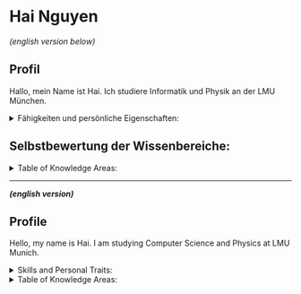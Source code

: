 # Hai Nguyen
*(english version below)*
## Profil

 Hallo, mein Name ist Hai. Ich studiere Informatik und Physik an der LMU München. 
 
 <details><summary>Fähigkeiten und persönliche Eigenschaften:</summary>
   <br>
 Momentan befinde ich mich im 5. Fachsemester, in dem ich bisher folgende Leistungen erbracht habe:
   
   - Die grundlegenden Softwaretechniken von der Software-Spezifikation bis zur Software-Evolution, darunter UML-Modelle, Agile Entwicklungsmethoden, Scrum, Projektmanagement, Design Patterns, Git, CI/CD, Testtechniken und DevOps.
   - Teilnahme am Softwareentwicklung-Praktikum an der LMU: Entwicklung eines Brettspiels namens „Love Letter“ in Java (objektorientierte Programmierung). Weitere Details auf meiner GitHub-Seite.
   - Verschiedene Java-Eigenprojekte
   - Die Grundlagen des Datenbanksystems bzw. Datenbankentwurfs, inklusive SQL.

Meine Hobbys drehen sich vor allem um Tischtennis, Badminton und Schwimmen. In der Schule habe ich erfolgreich an verschiedenen Wettbewerben in Badminton und Tischtennis teilgenommen und auch einige gewonnen. Über mehrere Jahre hinweg war ich Mitglied im Verein FTM Schwabing, wo ich intensiv Badminton gespielt habe.

Neben meinen sportlichen Aktivitäten interessiere ich mich leidenschaftlich für Astronomie und Kosmologie. Ich war Mitglied der vietnamesischen Assoziation für Astronomie und Kosmologie und habe dort herausragende Leistungen in den Kursen für Astronomie und Astrophysik erzielt.

In Bezug auf meine akademischen Interessen liegt mein Fokus auf Software Engineering, Problemlösung mit Software und Quantencomputing. Diese Themen faszinieren mich, und ich setze mich aktiv damit auseinander.

</details>

## Selbstbewertung der Wissenbereiche:


  
<details><summary>Table of Knowledge Areas:</summary>
<br>
Die nachfolgende Tabelle gibt einen Überblick über meine Selbstbewertung in verschiedenen Software-Engineering-Bereichen, die auf dem Modul der Softwaretechnik in meinem Studium basieren.
  
(SW = Software)

<br>
  
| Knowledge Area                       | Self Assesed Rating |
| ---                                  | ---                 |
| SW Processes                         | ★ ★ ☆ ☆ ☆ |
| SW Requirements                      | ★ ★ ☆ ☆ ☆ |
| SW Design                            | ★ ★ ☆ ☆ ☆ |
| SW Testing                           | ★ ★ ☆ ☆ ☆ |
| SW Configuration Management          | ★ ☆ ☆ ☆ ☆ |
| SW Evolution & Maintenance           | ★ ☆ ☆ ☆ ☆ |
| SW Engineering Models and Methods    | ★ ★ ☆ ☆ ☆ |
| SW Engineering Professional Practice | ★ ★ ☆ ☆ ☆ |
| Mathematical Foundations             | ★ ★ ★ ☆ ☆ |
| Engineering Foundations              | ★ ★ ★ ☆ ☆ |

</details>

<hr>

***(english version)***

## Profile

 Hello, my name is Hai. I am studying Computer Science and Physics at LMU Munich.
 
 <details><summary>Skills and Personal Traits:</summary>
   
 <br>
 Currently, I am in the 5th semester, during which I have achieved the following:

- Fundamental software techniques ranging from software specification to software evolution, including UML models, Agile development methods, Scrum, project management, design patterns, Git, CI/CD, testing techniques, and DevOps.
- Participation in the software development internship at LMU: development of a board game called "Love Letter" in Java (object-oriented programming). Further details are available on my GitHub page.
- Various Java personal projects.
- Basics of the database system and database design, including SQL.

My hobbies revolve mainly around table tennis, badminton, and swimming. In school, I successfully participated in various competitions in badminton and table tennis, winning some of them. For several years, I was a member of the FTM Schwabing club, where I actively played badminton.

In addition to my athletic activities, I have a passionate interest in astronomy and cosmology. I was a member of the Vietnamese Association for Astronomy and Cosmology, achieving outstanding performance in courses related to astronomy and astrophysics.

Regarding my academic interests, I focus on software engineering, problem-solving with software, and quantum computing. These subjects fascinate me, and I actively engage with them.

</details>

<details><summary>Table of Knowledge Areas:</summary>
 <br>
The table below provides an overview of my self-assessment in various software engineering areas based on the software engineering module in my studies at the university.

  (SW = Software)
  <br>
  
| Knowledge Area                       | Self Assesed Rating |
| ---                                  | ---                 |
| SW Processes                         | ★ ★ ☆ ☆ ☆ |
| SW Requirements                      | ★ ★ ☆ ☆ ☆ |
| SW Design                            | ★ ★ ☆ ☆ ☆ |
| SW Testing                           | ★ ★ ☆ ☆ ☆ |
| SW Configuration Management          | ★ ☆ ☆ ☆ ☆ |
| SW Evolution & Maintenance           | ★ ☆ ☆ ☆ ☆ |
| SW Engineering Models and Methods    | ★ ★ ☆ ☆ ☆ |
| SW Engineering Professional Practice | ★ ★ ☆ ☆ ☆ |
| Mathematical Foundations             | ★ ★ ★ ☆ ☆ |
| Engineering Foundations              | ★ ★ ★ ☆ ☆ |

</details>





 









<!---- 👋 Hi, I’m @HainNguy
- 👀 I’m interested in ...
- 🌱 I’m currently learning ...
- 💞️ I’m looking to collaborate on ...
- 📫 How to reach me ...
- 😄 Pronouns: ...
- ⚡ Fun fact: ...
--->
<!---
HainNguy/HainNguy is a ✨ special ✨ repository because its `README.md` (this file) appears on your GitHub profile.
You can click the Preview link to take a look at your changes.
--->

